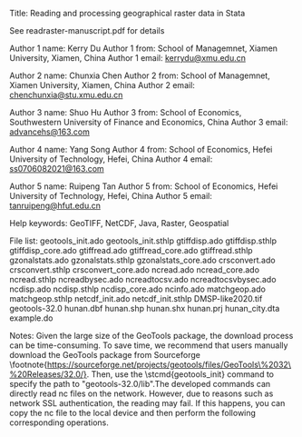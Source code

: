 Title:  Reading and processing geographical raster data in Stata

See readraster-manuscript.pdf for details

Author 1 name: Kerry Du
Author 1 from:  School of Managemnet, Xiamen University, Xiamen, China
Author 1 email: kerrydu@xmu.edu.cn

Author 2 name: Chunxia Chen
Author 2 from:  School of Managemnet, Xiamen University, Xiamen, China
Author 2 email: chenchunxia@stu.xmu.edu.cn

Author 3 name: Shuo Hu
Author 3 from: School of Economics, Southwestern University of Finance and Economics, China
Author 3 email: advancehs@163.com

Author 4 name: Yang Song
Author 4 from:  School of Economics, Hefei University of Technology, Hefei, China
Author 4 email: ss0706082021@163.com

Author 5 name: Ruipeng Tan
Author 5 from:  School of Economics, Hefei University of Technology, Hefei, China
Author 5 email: tanruipeng@hfut.edu.cn

Help keywords:  GeoTIFF, NetCDF, Java, Raster, Geospatial

File list: geotools_init.ado geotools_init.sthlp  gtiffdisp.ado gtiffdisp.sthlp gtiffdisp_core.ado gtiffread.ado gtiffread_core.ado gtiffread.sthlp gzonalstats.ado gzonalstats.sthlp gzonalstats_core.ado crsconvert.ado crsconvert.sthlp crsconvert_core.ado ncread.ado ncread_core.ado ncread.sthlp ncreadbysec.ado ncreadtocsv.ado ncreadtocsvbysec.ado ncdisp.ado ncdisp.sthlp ncdisp_core.ado ncinfo.ado matchgeop.ado matchgeop.sthlp netcdf_init.ado netcdf_init.sthlp DMSP-like2020.tif geotools-32.0 hunan.dbf hunan.shp hunan.shx hunan.prj hunan_city.dta example.do

Notes: Given the large size of the GeoTools package, the download process can be time-consuming. To save time, we recommend that users manually download the GeoTools package from Sourceforge \footnote{https://sourceforge.net/projects/geotools/files/GeoTools\%2032\%20Releases/32.0/}. Then, use the \stcmd{geotools\_init} command to specify the path to "geotools-32.0/lib".The developed commands can directly read nc files on the network. However, due to reasons such as network SSL authentication, the reading may fail. If this happens, you can copy the nc file to the local device and then perform the following corresponding operations.